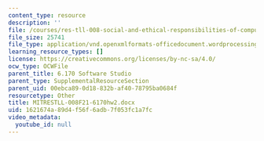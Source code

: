 ```yaml
---
content_type: resource
description: ''
file: /courses/res-tll-008-social-and-ethical-responsibilities-of-computing-serc-fall-2021/1621674a89d4f56f6adb7f053fc1a7fc_MITRESTLL-008F21-6170hw2.docx
file_size: 25741
file_type: application/vnd.openxmlformats-officedocument.wordprocessingml.document
learning_resource_types: []
license: https://creativecommons.org/licenses/by-nc-sa/4.0/
ocw_type: OCWFile
parent_title: 6.170 Software Studio
parent_type: SupplementalResourceSection
parent_uid: 00ebca89-0d18-832b-af40-78795ba0684f
resourcetype: Other
title: MITRESTLL-008F21-6170hw2.docx
uid: 1621674a-89d4-f56f-6adb-7f053fc1a7fc
video_metadata:
  youtube_id: null
---
```

